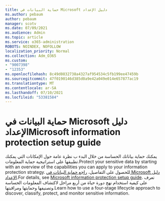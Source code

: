 ```yaml
---
title: حماية البيانات في Microsoft دليل الإعداد
ms.author: pebaum
author: pebaum
manager: scotv
ms.date: 07/09/2021
ms.audience: Admin
ms.topic: article
ms.service: o365-administration
ROBOTS: NOINDEX, NOFOLLOW
localization_priority: Normal
ms.collection: Adm_O365
ms.custom:
- "9007398"
- "12353"
ms.openlocfilehash: 8c49d0832738a4327af954534c5fb199ee47459b
ms.sourcegitcommit: 47f0190146d385d0a9e42a049e014e657877ac19
ms.translationtype: MT
ms.contentlocale: ar-SA
ms.lasthandoff: 07/10/2021
ms.locfileid: "53381584"
---
```

# <a name="microsoft-information-protection-setup-guide"></a><span data-ttu-id="9b029-102">حماية البيانات في Microsoft دليل الإعداد</span><span class="sxs-lookup"><span data-stu-id="9b029-102">Microsoft information protection setup guide</span></span>

<span data-ttu-id="9b029-103">يمكنك حماية بياناتك الحساسة من خلال البدء ب نظرة عامة حول الإمكانات التي يمكنك تطبيقها على استراتيجية حماية المعلومات.</span><span class="sxs-lookup"><span data-stu-id="9b029-103">Protect your sensitive data by starting with an overview of the capabilities you can apply to your information protection strategy.</span></span> <span data-ttu-id="9b029-104">للحصول على التفاصيل، [راجع حماية البيانات في Microsoft دليل الإعداد](https://admin.microsoft.com/adminportal/home#/modernonboarding/mipsetupguide).</span><span class="sxs-lookup"><span data-stu-id="9b029-104">For details, see [Microsoft information protection setup guide](https://admin.microsoft.com/adminportal/home#/modernonboarding/mipsetupguide).</span></span> <span data-ttu-id="9b029-105">تعرف على كيفية استخدام نهج دورة حياة من أربع مراحل لاكتشاف المعلومات الحساسة وتصنيفها وحمايتها ومراقبتها.</span><span class="sxs-lookup"><span data-stu-id="9b029-105">Learn how to use a four-stage lifecycle approach to discover, classify, protect, and monitor sensitive information.</span></span>
